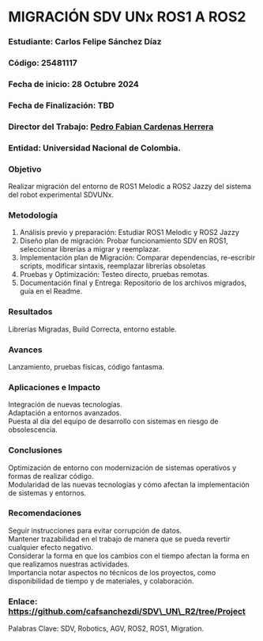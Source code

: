 # MIGRACIÓN SDV UNx ROS1 A ROS2

### Estudiante: Carlos Felipe Sánchez Díaz

### Código: 25481117

### Fecha de inicio: 28 Octubre 2024

### Fecha de Finalización: TBD

### Director del Trabajo: [Pedro Fabian Cardenas Herrera](mailto:pfcardenash@unal.edu.co)

### Entidad: Universidad Nacional de Colombia.

### Objetivo

Realizar migración del entorno de ROS1 Melodic a ROS2 Jazzy del sistema del robot experimental SDVUNx.

### Metodología

1. Análisis previo y preparación: Estudiar ROS1 Melodic y ROS2 Jazzy  
2. Diseño plan de migración: Probar funcionamiento SDV en ROS1, seleccionar librerías a migrar y reemplazar.  
3. Implementación plan de Migración: Comparar dependencias, re-escribir scripts, modificar sintaxis, reemplazar librerías obsoletas  
4. Pruebas y Optimización: Testeo directo, pruebas remotas.  
5. Documentación final y Entrega: Repositorio de los archivos migrados, guía en el Readme.

### Resultados 

Librerías Migradas, Build Correcta, entorno estable.

### Avances

Lanzamiento, pruebas físicas, código fantasma.

### Aplicaciones e Impacto

Integración de nuevas tecnologías.  
Adaptación a entornos avanzados.  
Puesta al día del equipo de desarrollo  con sistemas en riesgo de obsolescencia.

### Conclusiones

Optimización de entorno con modernización de sistemas operativos y formas de realizar código.  
Modularidad de las nuevas tecnologías y cómo afectan la implementación de sistemas y entornos.

### Recomendaciones

Seguir instrucciones para evitar corrupción de datos.  
Mantener trazabilidad en el trabajo de manera que se pueda revertir cualquier efecto negativo.  
Considerar la forma en que los cambios con el tiempo afectan la forma en que realizamos nuestras actividades.  
Importancia notar aspectos no técnicos de los proyectos, como disponibilidad de tiempo y de materiales, y colaboración.

### Enlace: https://github.com/cafsanchezdi/SDV\_UN\_R2/tree/Project

Palabras Clave: SDV, Robotics, AGV, ROS2, ROS1, Migration.
